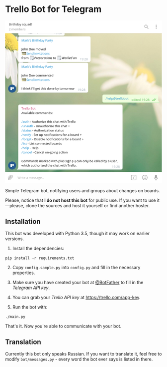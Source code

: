 # Trello Bot for Telegram

![Screenshot](./assets/screenshot1.png)

Simple Telegram bot, notifying users and groups about changes on boards.

Please, notice that __I do not host this bot__ for public use. If you want to
use it—please, clone the sources and host it yourself or find another hoster.

## Installation

This bot was developed with Python 3.5, though it may work on earlier versions.

1. Install the dependencies:

  ```
  pip install -r requirements.txt
  ```

2. Copy `config.sample.py` into `config.py` and fill in the necessary properties.

3. Make sure you have created your bot at [@BotFather](https://telegram.me/BotFather) to fill in the _Telegram API key_.

4. You can grab your _Trello API key_ at https://trello.com/app-key.

5. Run the bot with:

  ```
  ./main.py
  ```

That's it. Now you're able to communicate with your bot.

## Translation

Currently this bot only speaks Russian. If you want to translate it, feel free to modify `bot/messages.py` - every word the bot ever says is listed in there.

